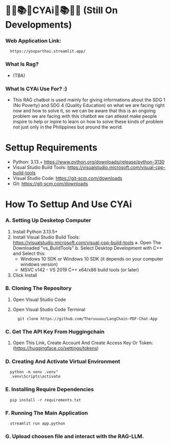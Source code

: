 # ✍🏻📚🤖CYAi🤖📚✍🏻 (Still On Developments)


### Web Application Link: 
      https://youparthai.streamlit.app/

### What Is Rag?
- (TBA)
### What Is CYAi Use For? :)
- This RAG chatbot is used mainly for giving informations about the SDG 1 (No Poverty) and SDG 4 (Quality Education) on what we are facing
  right now and how to solve it, so we can be aware that this is an ongoing problem we are facing with this chatbot we can atleast make people
  inspire to help or inpire to learn on how to solve these kinds of problem not just only in the Philippines but around the world.
# Settup Requirements
- Python: 3.13.+ https://www.python.org/downloads/release/python-3130
- Visual Studio Build Tools: https://visualstudio.microsoft.com/visual-cpp-build-tools
- Visual Studio Code: https://git-scm.com/downloads
- Git: https://git-scm.com/downloads
# How To Settup And Use CYAi
### A. Setting Up Desketop Computer
   1. Install Python 3.13.5+
   2. Install Visual Studio Build Tools: https://visualstudio.microsoft.com/visual-cpp-build-tools
      a. Open The Downloaded "vs_BuildTools"
      b. Select Desktop Development with C++ and Select this:
        - Windows 10 SDK or Windows 10 SDK (it depends on your computer windows version)
        - MSVC v142 - VS 2019 C++ x64/x86 build tools (or later)
   3. Click Install
### B. Cloning The Repository
   1. Open Visual Studio Code
   2. Open Visual Studio Code Terminal

            git clone https://github.com/Theruuuuu/LangChain-PDF-Chat-App
### C. Get The API Key From Huggingchain
   1. Open This Link, Create Account And Create Access Key Or Token:(https://huggingface.co/settings/tokens)
### D. Creating And Activate Virtual Environment
      python -m venv .venv"
      .venv\Scripts\activate
### E. Installing Require Dependencies
      pip install -r requirements.txt
### F. Running The Main Application
      streamlit run app.python
### G. Upload choosen file and interact with the RAG-LLM.
